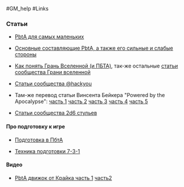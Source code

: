 #GM_help #Links
### Статьи

- [PbtA для самых маленьких](https://vk.com/@red_librarian-pbta-dlya-samyh-malenkih)

- [Основные составляющие PbtA, а также его сильные и слабые стороны](https://vk.com/@cyberblask-osnovnye-sostavlyauschie-pbta-a-takzhe-ego-silnye-i-slabye-s)

- [Как понять Грань Вселенной (и ПБТА)](https://vk.com/@edgeoftheverse-kak-ponyat-gran-vselennoi-i-pbta), так-же остальные [статьи сообщества Грани вселенной](https://vk.com/@edgeoftheverse) 

- [Статьи сообщества @hackyou](https://vk.com/@pbtahackyou)
- Там-же перевод статьи Винсента Бейкера "Powered by the Apocalypse": [часть 1](https://vk.com/@pbtahackyou-powered-by-the-apocalypse-chast-1) [часть 2](https://vk.com/@pbtahackyou-perevod-powered-by-the-apocalypse-chast-2) [часть 3](https://vk.com/@pbtahackyou-perevod-powered-by-the-apocalypse-chast-3) [часть 4](https://vk.com/@pbtahackyou-perevod-powered-by-the-apocalypse-chast-4) [часть 5](https://vk.com/@pbtahackyou-perevod-powered-by-the-apocalypse-chast-5)

- [Статьи сообщества 2d6 стульев](https://vk.com/@stul_2d6)

#### Про подготовку к игре

- [Подготовка в ПбтА](https://telegra.ph/Podgotovka-v-PbtA-04-18)

- [Техника подготовки 7-3-1](https://telegra.ph/Tehnika-podgotovki-7-3-1-05-13)

#### Видео

- [PbtA движок от Крайка часть 1](https://www.youtube.com/watch?v=iatBdS12W5M) [часть2](https://www.youtube.com/watch?v=_vSomDtgchg)



